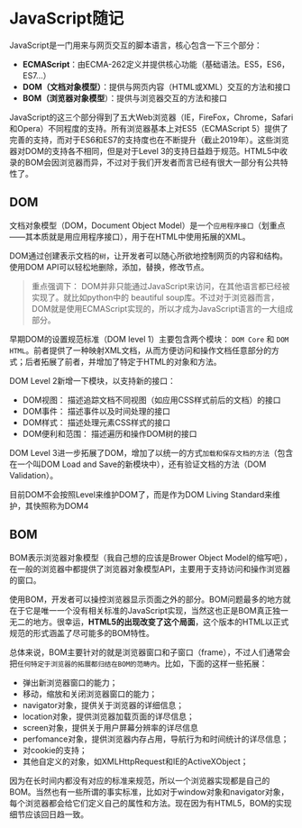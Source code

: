 # JavaScript随记

JavaScript是一门用来与网页交互的脚本语言，核心包含一下三个部分：

- **ECMAScript**：由ECMA-262定义并提供核心功能（基础语法。ES5，ES6，ES7...）
- **DOM（文档对象模型）**：提供与网页内容（HTML或XML）交互的方法和接口
- **BOM（浏览器对象模型**）：提供与浏览器交互的方法和接口

JavaScript的这三个部分得到了五大Web浏览器（IE，FireFox，Chrome，Safari和Opera）不同程度的支持。所有浏览器基本上对ES5（ECMAScript 5）提供了完善的支持，而对于ES6和ES7的支持度也在不断提升（截止2019年）。这些浏览器对DOM的支持各不相同，但是对于Level 3的支持日益趋于规范。HTML5中收录的BOM会因浏览器而异，不过对于我们开发者而言已经有很大一部分有公共特性了。

## DOM

文档对象模型（DOM，Document Object Model）是一个`应用程序接口`（划重点——其本质就是用应用程序接口），用于在HTML中使用拓展的XML。

DOM通过创建表示文档的`树`，让开发者可以随心所欲地控制网页的内容和结构。使用DOM API可以轻松地删除，添加，替换，修改节点。

> 重点强调下： DOM并非只能通过JavaScript来访问，在其他语言都已经被实现了。就比如python中的 beautiful soup库。不过对于浏览器而言，DOM就是使用ECMAScript实现的，所以才成为JavaScript语言的一大组成部分。

早期DOM的设置规范标准（DOM level 1）主要包含两个模块： `DOM Core` 和 `DOM HTML`。前者提供了一种映射XML文档，从而方便访问和操作文档任意部分的方式；后者拓展了前者，并增加了特定于HTML的对象和方法。

DOM Level 2新增一下模块，以支持新的接口：

- DOM视图： 描述追踪文档不同视图（如应用CSS样式前后的文档）的接口
- DOM事件： 描述事件以及时间处理的接口
- DOM样式： 描述处理元素CSS样式的接口
- DOM便利和范围： 描述遍历和操作DOM树的接口

DOM Level 3进一步拓展了DOM，增加了以统一的方式`加载和保存文档的方法`（包含在一个叫DOM Load and Save的新模块中），还有验证文档的方法（DOM Validation）。

目前DOM不会按照Level来维护DOM了，而是作为DOM Living Standard来维护，其快照称为DOM4

## BOM

BOM表示浏览器对象模型（我自己想的应该是Brower Object Model的缩写吧），在一般的浏览器中都提供了浏览器对象模型API，主要用于支持访问和操作浏览器的窗口。

使用BOM，开发者可以操控浏览器显示页面之外的部分。BOM问题最多的地方就在于它是唯一一个没有相关标准的JavaScript实现，当然这也正是BOM真正独一无二的地方。很幸运，**HTML5的出现改变了这个局面**，这个版本的HTML以正式规范的形式涵盖了尽可能多的BOM特性。

总体来说，BOM主要针对的就是浏览器窗口和子窗口（frame），不过人们通常会把`任何特定于浏览器的拓展都归结在BOM的范畴内`。比如，下面的这样一些拓展：

- 弹出新浏览器窗口的能力；
- 移动，缩放和关闭浏览器窗口的能力；
- navigator对象，提供关于浏览器的详细信息；
- location对象，提供浏览器加载页面的详尽信息；
- screen对象，提供关于用户屏幕分辨率的详尽信息
- perfomance对象，提供浏览器内存占用，导航行为和时间统计的详尽信息；
- 对cookie的支持；
- 其他自定义的对象，如XMLHttpRequest和IE的ActiveXObject；

因为在长时间内都没有对应的标准来规范，所以一个浏览器实现都是自己的BOM。当然也有一些所谓的事实标准，比如对于window对象和navigator对象，每个浏览器都会给它们定义自己的属性和方法。现在因为有HTML5，BOM的实现细节应该回日趋一致。